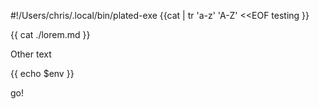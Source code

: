 #!/Users/chris/.local/bin/plated-exe
{{cat | tr 'a-z' 'A-Z' <<EOF
testing
}}

{{ cat ./lorem.md }}

Other text

{{ echo $env }}

go!
